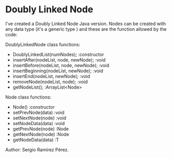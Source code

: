 # Doubly Linked Node

I've created a Doubly Linked Node Java version. Nodes can be created with any data type
(it's a generic type <T>) and these are the function allowed by the code:

DoublyLinkedNode class functions:
- DoublyLinkedList<String>(numNodes);  :constructor
- insertAfter(nodeList, node, newNode);  :void
- insertBefore(nodeList, node, newNode);  :void
- insertBeginning(nodeList, newNode);  :void
- insertEnd(nodeList, newNode);  :void
- removeNode(nodeList, node);  :void
- getNodeList();  :ArrayList<Node<T>>

Node class functions:
- Node()  :constructor
- setPrevNode(data)  :void
- setNextNode(node)  :void
- setNodeData(data)  :void
- getPrevNode(node)  :Node<T>
- getNextNode(node)  :Node<T>
- getNodeData(data)  :T

Author: Sergio Ramírez Pérez.